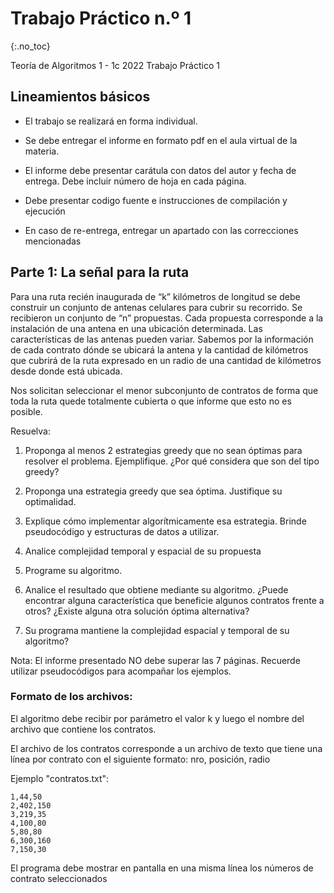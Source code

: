 Trabajo Práctico n.º 1
======================
{:.no_toc}

Teoría de Algoritmos 1 - 1c 2022
Trabajo Práctico 1

## Lineamientos básicos

- El trabajo se realizará en forma individual.

- Se debe entregar el informe en formato pdf en el aula virtual de la materia.

- El informe debe presentar carátula con datos del autor y fecha de entrega. Debe incluir número de hoja en cada página.

- Debe presentar codigo fuente e instrucciones de compilación y ejecución

- En caso de re-entrega, entregar un apartado con las correcciones mencionadas

## Parte 1: La señal para la ruta

Para una ruta recién inaugurada de “k” kilómetros de longitud se debe construir un conjunto de antenas celulares para cubrir su recorrido. Se recibieron un conjunto de “n” propuestas. Cada propuesta corresponde a la instalación de una antena en una ubicación determinada. Las características de las antenas pueden variar. Sabemos por la información de cada contrato dónde se ubicará la antena y la cantidad de kilómetros que cubrirá de la ruta expresado en un radio de una cantidad de kilómetros desde donde está ubicada. 

Nos solicitan seleccionar el menor subconjunto de contratos de forma que toda la ruta quede totalmente cubierta o que informe que esto no es posible.

Resuelva:

1. Proponga al menos 2 estrategias greedy que no sean óptimas para resolver el problema. Ejemplifique. ¿Por qué considera que son del tipo greedy?

1. Proponga una estrategia greedy que sea óptima. Justifique su optimalidad.

1. Explique cómo implementar algorítmicamente esa estrategia. Brinde pseudocódigo y estructuras de datos a utilizar.

1. Analice complejidad temporal y espacial de su propuesta

1. Programe su algoritmo.

1. Analice el resultado que obtiene mediante su algoritmo. ¿Puede encontrar alguna característica que beneficie algunos contratos frente a otros? ¿Existe alguna otra solución óptima alternativa?

1. Su programa mantiene la complejidad espacial y temporal de su algoritmo?

Nota: El informe presentado NO debe superar las 7 páginas. Recuerde utilizar pseudocódigos para acompañar los ejemplos.

### Formato de los archivos:

El algoritmo debe recibir por parámetro el valor k y luego el nombre del archivo que contiene los contratos.

El archivo de los contratos corresponde a un archivo de texto que tiene una línea por contrato con el siguiente formato: nro, posición, radio

Ejemplo "contratos.txt":

	1,44,50
	2,402,150
	3,219,35
	4,100,80
	5,80,80
	6,300,160
	7,150,30

El programa debe mostrar en pantalla en una misma línea los números de contrato seleccionados
